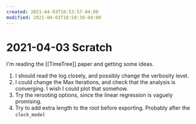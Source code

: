 ```yaml
---
created: 2021-04-03T10:53:57-04:00
modified: 2021-04-03T10:58:38-04:00
---
```


# 2021-04-03 Scratch

I'm reading the [[TimeTree]] paper and getting some ideas. 
1. I should read the log closely, and possibly change the verbosity level.
1. I could change the Max Iterations, and check that the analysis is converging. I wish I could plot that somehow.
1. Try the rerooting options, since the linear regression is vaguely promising.
1. Try to add extra length to the root before exporting. Probably after the ```clock_model```